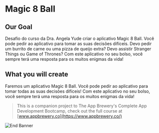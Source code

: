 # Magic 8 Ball

## Our Goal

Desafio do curso da Dra. Angela Yude criar o aplicativo Magic 8 Ball. Você pode pedir ao aplicativo para tomar as suas decisões difíceis. Devo pedir um burrito de carne ou uma pizza de queijo extra? Devo assistir Stranger Things ou Game of Thrones? Com este aplicativo no seu bolso, você sempre terá uma resposta para os muitos enigmas da vida!

## What you will create

Faremos um aplicativo Magic 8 Ball. Você pode pedir ao aplicativo para tomar todas as suas decisões difíceis! Com este aplicativo no seu bolso, você sempre terá uma resposta para os muitos enigmas da vida!



>This is a companion project to The App Brewery's Complete App Development Bootcamp, check out the full course at [www.appbrewery.co](https://www.appbrewery.co/)

![End Banner](Documentation/readme-end-banner.png)

